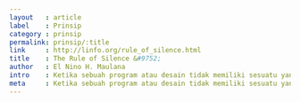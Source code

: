 ```yaml
---
layout   : article
label    : Prinsip
category : prinsip
permalink: prinsip/:title
link     : http://linfo.org/rule_of_silence.html
title    : The Rule of Silence &#9752;
author   : El Nino H. Maulana
intro    : Ketika sebuah program atau desain tidak memiliki sesuatu yang mengagumkan, menarik, atau bermanfaat untuk diucapkan, ia diwajibkan untuk diam. Hal ini membantu pengguna untuk berkonsentrasi dan melakukan pekerjaan dengan lebih mudah.
meta     : Ketika sebuah program atau desain tidak memiliki sesuatu yang mengagumkan, menarik, atau bermanfaat untuk diucapkan, ia diwajibkan untuk diam. Hal ini membantu pengguna untuk berkonsentrasi dan melakukan pekerjaan dengan lebih mudah.
---
```

